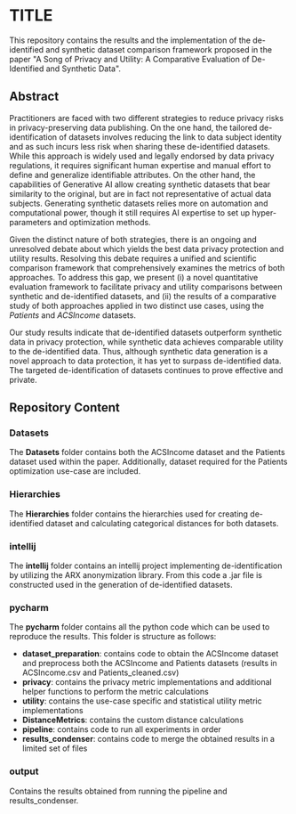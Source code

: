 # TITLE
This repository contains the results and the implementation of the de-identified and synthetic dataset comparison framework proposed in the paper "A Song of Privacy and Utility: A Comparative Evaluation of De-Identified and Synthetic Data".

## Abstract
Practitioners are faced with two different strategies to reduce privacy risks in privacy-preserving data publishing. 
On the one hand, the tailored de-identification of datasets involves reducing the link to data subject identity and as such incurs less risk when sharing these de-identified datasets. 
While this approach is widely used and legally endorsed by data privacy regulations, it requires significant human expertise and manual effort to define and generalize identifiable attributes. 
On the other hand, the capabilities of Generative AI allow creating synthetic datasets that bear similarity to the original, but are in fact not representative of actual data subjects. 
Generating synthetic datasets relies more on automation and computational power, though it still requires AI expertise to set up hyper-parameters and optimization methods.

Given the distinct nature of both strategies, there is an ongoing and unresolved debate about which yields the best data privacy protection and utility results.
Resolving this debate requires a unified and scientific comparison framework that comprehensively examines the metrics of both approaches.
To address this gap, we present (i) a novel quantitative evaluation framework to facilitate privacy and utility comparisons between synthetic and de-identified datasets, and (ii) the results of a comparative study of both approaches applied in two distinct use cases, using the *Patients* and *ACSIncome* datasets. 

Our study results indicate that de-identified datasets outperform synthetic data in privacy protection, while synthetic data achieves comparable utility to the de-identified data. 
Thus, although synthetic data generation is a novel approach to data protection, it has yet to surpass de-identified data. 
The targeted de-identification of datasets continues to prove effective and private.

## Repository Content
### Datasets
The **Datasets** folder contains both the ACSIncome dataset and the Patients dataset used within the paper. Additionally, dataset required for the Patients optimization use-case are included.

### Hierarchies
The **Hierarchies** folder contains the hierarchies used for creating de-identified dataset and calculating categorical distances for both datasets.

### intellij
The **intellij** folder contains an intellij project implementing de-identification by utilizing the ARX anonymization library.
From this code a .jar file is constructed used in the generation of de-identified datasets.

### pycharm
The **pycharm** folder contains all the python code which can be used to reproduce the results. This folder is structure as follows:
*	**dataset_preparation**: contains code to obtain the ACSIncome dataset and preprocess both the ACSIncome and Patients datasets (results in ACSIncome.csv and Patients_cleaned.csv)
*	**privacy**: contains the privacy metric implementations and additional helper functions to perform the metric calculations
*	**utility**: contains the use-case specific and statistical utility metric implementations
*	**DistanceMetrics**: contains the custom distance calculations
*	**pipeline**: contains code to run all experiments in order
*	**results_condenser**: contains code to merge the obtained results in a limited set of files

### output
Contains the results obtained from running the pipeline and results_condenser.